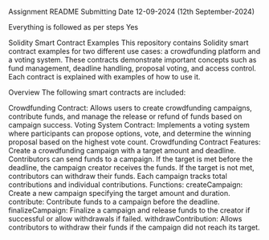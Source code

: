 Assignment README 
Submitting Date
12-09-2024 (12th September-2024)

Everything is followed as per steps
Yes

Solidity Smart Contract Examples
This repository contains Solidity smart contract examples for two different use cases: a crowdfunding platform and a voting system. These contracts demonstrate important concepts such as fund management, deadline handling, proposal voting, and access control. Each contract is explained with examples of how to use it.

Overview
The following smart contracts are included:

Crowdfunding Contract: Allows users to create crowdfunding campaigns, contribute funds, and manage the release or refund of funds based on campaign success.
Voting System Contract: Implements a voting system where participants can propose options, vote, and determine the winning proposal based on the highest vote count.
Crowdfunding Contract
Features:
Create a crowdfunding campaign with a target amount and deadline.
Contributors can send funds to a campaign.
If the target is met before the deadline, the campaign creator receives the funds.
If the target is not met, contributors can withdraw their funds.
Each campaign tracks total contributions and individual contributions.
Functions:
createCampaign: Create a new campaign specifying the target amount and duration.
contribute: Contribute funds to a campaign before the deadline.
finalizeCampaign: Finalize a campaign and release funds to the creator if successful or allow withdrawals if failed.
withdrawContribution: Allows contributors to withdraw their funds if the campaign did not reach its target.
